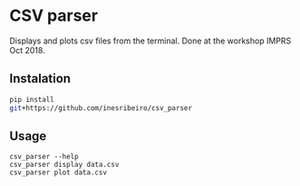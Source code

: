 

# CSV parser

Displays and plots csv files from the terminal.
Done at the workshop IMPRS Oct 2018.

## Instalation

```bash
pip install
git+https://github.com/inesribeiro/csv_parser
```
## Usage

```
csv_parser --help
csv_parser display data.csv
csv_parser plot data.csv
```